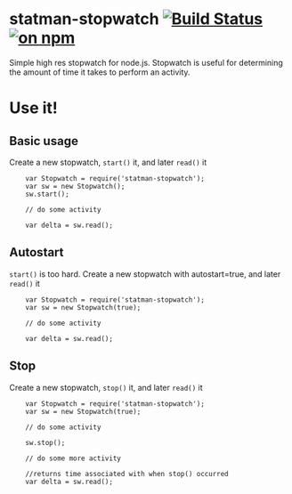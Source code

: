 # statman-stopwatch [![Build Status](https://travis-ci.org/jasonray/statman-stopwatch.svg?branch=master)](https://travis-ci.org/jasonray/statman-stopwatch) [![on npm](http://img.shields.io/npm/v/statman-stopwatch.svg?style=flat)](https://www.npmjs.org/package/statman-stopwatch)

Simple high res stopwatch for node.js.  Stopwatch is useful for determining the amount of time it takes to perform an activity.


Use it!
=======

Basic usage
-----------
Create a new stopwatch, `start()` it, and later `read()` it
```
    var Stopwatch = require('statman-stopwatch');
    var sw = new Stopwatch();
    sw.start();

    // do some activity

    var delta = sw.read();
 ```

Autostart
---------
`start()` is too hard.  Create a new stopwatch with autostart=true, and later `read()` it
```
    var Stopwatch = require('statman-stopwatch');
    var sw = new Stopwatch(true);

    // do some activity

    var delta = sw.read();
 ```

Stop
----
Create a new stopwatch, `stop()` it, and later `read()` it
```
    var Stopwatch = require('statman-stopwatch');
    var sw = new Stopwatch(true);

    // do some activity

    sw.stop();

    // do some more activity

    //returns time associated with when stop() occurred
    var delta = sw.read();
 ```
